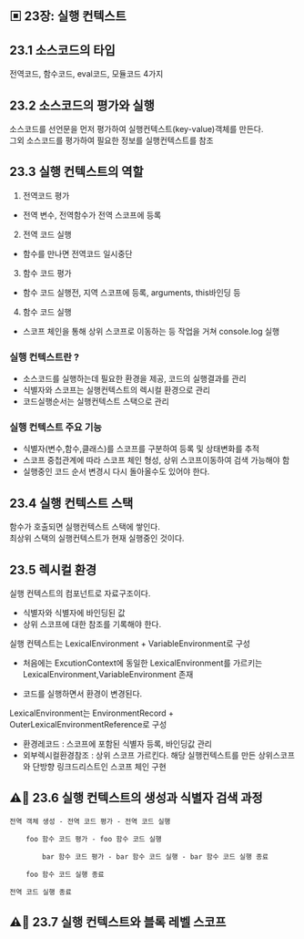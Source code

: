 ## ▣ 23장: 실행 컨텍스트

## 23.1 소스코드의 타입

전역코드, 함수코드, eval코드, 모듈코드 4가지

## 23.2 소스코드의 평가와 실행

소스코드를 선언문을 먼저 평가하여 실행컨텍스트(key-value)객체를 만든다.  
그외 소스코드를 평가하여 필요한 정보를 실행컨텍스트를 참조

## 23.3 실행 컨텍스트의 역할

1. 전역코드 평가

- 전역 변수, 전역함수가 전역 스코프에 등록

2. 전역 코드 실행

- 함수를 만나면 전역코드 일시중단

3. 함수 코드 평가

- 함수 코드 실행전, 지역 스코프에 등록, arguments, this바인딩 등

4. 함수 코드 실행

- 스코프 체인을 통해 상위 스코프로 이동하는 등 작업을 거쳐 console.log 실행

### 실행 컨텍스트란 ?

- 소스코드를 실행하는데 필요한 환경을 제공, 코드의 실행결과를 관리
- 식별자와 스코프는 실행컨텍스트의 렉시컬 환경으로 관리
- 코드실행순서는 실행컨텍스트 스택으로 관리

### 실행 컨텍스트 주요 기능

- 식별자(변수,함수,클래스)를 스코프를 구분하여 등록 및 상태변화를 추적
- 스코프 중첩관계에 따라 스코프 체인 형성, 상위 스코프이동하여 검색 가능해야 함
- 실행중인 코드 순서 변경시 다시 돌아올수도 있어야 한다.

## 23.4 실행 컨텍스트 스택

함수가 호출되면 실행컨텍스트 스택에 쌓인다.  
최상위 스택의 실행컨텍스트가 현재 실행중인 것이다.

## 23.5 렉시컬 환경

실행 컨텍스트의 컴포넌트로 자료구조이다.

- 식별자와 식별자에 바인딩된 값
- 상위 스코프에 대한 참조를 기록해야 한다.

실행 컨텍스트는 LexicalEnvironment + VariableEnvironment로 구성

- 처음에는 ExcutionContext에 동일한 LexicalEnvironment를 가르키는
  LexicalEnvironment,VariableEnvironment 존재

- 코드를 실행하면서 환경이 변경된다.

LexicalEnvironment는 EnvironmentRecord + OuterLexicalEnvironmentReference로 구성

- 환경레코드 : 스코프에 포함된 식별자 등록, 바인딩값 관리
- 외부렉시컬환경참조 : 상위 스코프 가르킨다. 해당 실행컨텍스트를 만든 상위스코프와 단방향 링크드리스트인 스코프 체인 구현

## ⚠🚀 23.6 실행 컨텍스트의 생성과 식별자 검색 과정

```
전역 객체 생성 - 전역 코드 평가 - 전역 코드 실행

    foo 함수 코드 평가 - foo 함수 코드 실행

        bar 함수 코드 평가 - bar 함수 코드 실행 - bar 함수 코드 실행 종료

    foo 함수 코드 실행 종료

전역 코드 실행 종료
```

## ⚠🚀 23.7 실행 컨텍스트와 블록 레벨 스코프
